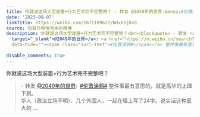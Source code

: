 ```yaml
---
title: 你就说这场大型装置+行为艺术完不完整吧？ - 转发 @2049年的世界:&ensp;#伦敦涂鸦# 整件事最有意思的，就是高华的上蹿下跳。华人（政治立场不明）、几个外国人，...
date: '2023-08-07'
linkTitle: https://weibo.com/1671109627/NdxkhjDx0
source: 包容万物恒河水的微博
description: 你就说这场大型装置+行为艺术完不完整吧？<br><blockquote> - 转发 <a href="https://weibo.com/1158166641"
  target="_blank">@2049年的世界</a>: <a href="https://m.weibo.cn/search?containerid=231522type%3D1%26t%3D10%26q%3D%23%E4%BC%A6%E6%95%A6%E6%B6%82%E9%B8%A6%23"
  data-hide=""><span class="surl-text">#伦敦涂鸦#</span></a> 整件事最有意思的，就是高华的上蹿下跳。<br>华人（政治立场不明）、几个外国人，一起在墙上写了24字。说实话这种屁大的
  ...
disable_comments: true
---
```

你就说这场大型装置+行为艺术完不完整吧？<br><blockquote> - 转发 <a href="https://weibo.com/1158166641" target="_blank">@2049年的世界</a>: <a href="https://m.weibo.cn/search?containerid=231522type%3D1%26t%3D10%26q%3D%23%E4%BC%A6%E6%95%A6%E6%B6%82%E9%B8%A6%23" data-hide=""><span class="surl-text">#伦敦涂鸦#</span></a> 整件事最有意思的，就是高华的上蹿下跳。<br>华人（政治立场不明）、几个外国人，一起在墙上写了24字。说实话这种屁大的 ...